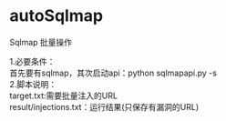 # autoSqlmap
Sqlmap 批量操作

1.必要条件：<br>
  首先要有sqlmap，其次启动api：python sqlmapapi.py -s <br>
2.脚本说明：<br>
  target.txt:需要批量注入的URL<br>
  result/injections.txt：运行结果(只保存有漏洞的URL)
